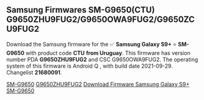 <h2>Samsung Firmwares SM-G9650(CTU) G9650ZHU9FUG2/G9650OWA9FUG2/G9650ZCU9FUG2</h2>
Download the Samsung firmware for the ✅ <strong>Samsung Galaxy S9+ </strong> ⭐ <strong>SM-G9650</strong> with product code <strong>CTU</strong> <strong> from Uruguay</strong>. This firmware has version number PDA <strong>G9650ZHU9FUG2</strong> and CSC G9650OWA9FUG2. The operating system of this firmware is Android Q , with build date 2021-09-29. Changelist <strong>21680091</strong>.


[SM-G9650](https://samfirm.shop/samsung/model/SM-G9650)
[G9650ZHU9FUG2](https://samfirm.shop/samsung/pda/G9650ZHU9FUG2)
[Download Firmware Samsung Galaxy S9+ SM-G9650](https://samfirm.shop/samsung/firmware/460789)

